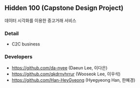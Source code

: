 ## Hidden 100 (Capstone Design Project)
데이터 시각화를 이용한 중고거래 서비스

### Detail
- C2C business

### Developers
- https://github.com/da-nyee (Daeun Lee, 이다은)
- https://github.com/qkdrnvhrrur (Wooseok Lee, 이우석)
- https://github.com/Han-HeyGyeong (Hyegyeong Han, 한혜경)